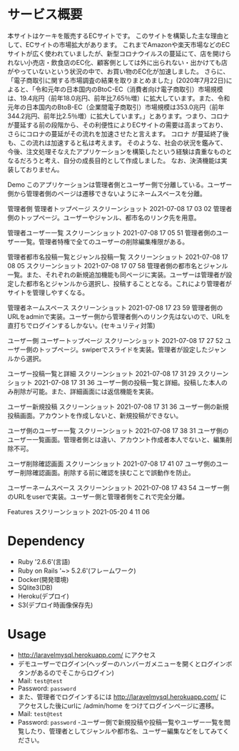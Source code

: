 # サービス概要 
本サイトはケーキを販売するECサイトです。
このサイトを構築した主な理由として、ECサイトの市場拡大があります。
これまでAmazonや楽天市場などのECサイトが広く使われていましたが、新型コロナウイルスの蔓延にて、店を開けられない小売店・飲食店のEC化、顧客側としては外に出られない・出かけても店がやっていないという状況の中で、お買い物のEC化が加速しました。
さらに、「電子商取引に関する市場調査の結果を取りまとめました」(2020年7月22日)によると、「令和元年の日本国内のBtoC-EC（消費者向け電子商取引）市場規模は、19.4兆円（前年18.0兆円、前年比7.65％増）に拡大しています。また、令和元年の日本国内のBtoB-EC（企業間電子商取引）市場規模は353.0兆円（前年344.2兆円、前年比2.5％増）に拡大しています。」とあります。つまり、コロナ が蔓延する前の段階から、その利便性によりECサイトの需要は高まっており、さらにコロナの蔓延がその流れを加速させたと言えます。
コロナ が蔓延終了後も、この流れは加速すると私は考えます。
そのような、社会の状況を鑑みて、今後、注文処理そなえたアプリケーションを構築したという経験は貴重なものとなるだろうと考え、自分の成長目的として作成しました。
なお、決済機能は実装しておりません。

Demo
このアプリケーションは管理者側とユーザー側で分離している。ユーザー側から管理者側のページは遷移できないようにネームスペースを分離。


管理者側
管理者トップページ
スクリーンショット 2021-07-08 17 03 02
管理者側のトップページ。ユーザーやジャンル、都市名のリンク先を用意。


管理者ユーザー一覧
スクリーンショット 2021-07-08 17 05 51
管理者側のユーザー一覧。管理者特権で全てのユーザーの削除編集権限がある。


管理者都市名投稿一覧とジャンル投稿一覧
スクリーンショット 2021-07-08 17 08 05
スクリーンショット 2021-07-08 17 07 58
管理者側の都市名とジャンル一覧。また、それぞれの新規追加機能も同ページに実装。ユーザーは管理者が設定した都市名とジャンルから選択し、投稿することとなる。これにより管理者がサイトを管理しやすくなる。


管理者ネームスペース
スクリーンショット 2021-07-08 17 23 59
管理者側のURLをadminで実装。ユーザー側から管理者側へのリンク先はないので、URLを直打ちでログインするしかない。(セキュリティ対策)


ユーザー側
ユーザートップページ
スクリーンショット 2021-07-08 17 27 52
ユーザー側のトップページ。swiperでスライドを実装。管理者が設定したジャンルから選択。


ユーザー投稿一覧と詳細
スクリーンショット 2021-07-08 17 31 29
スクリーンショット 2021-07-08 17 31 36
ユーザー側の投稿一覧と詳細。投稿した本人のみ削除が可能。また、詳細画面には返信機能を実装。


ユーザー新規投稿
スクリーンショット 2021-07-08 17 31 36
ユーザー側の新規投稿画面。アカウントを作成しないと、新規投稿ができない。


ユーザ側のユーザー一覧
スクリーンショット 2021-07-08 17 38 31
ユーザ側のユーザー一覧画面。管理者側とは違い、アカウント作成者本人でないと、編集削除不可。


ユーザ削除確認画面
スクリーンショット 2021-07-08 17 41 07
ユーザ側のユーザー削除確認画面。削除する前に確認を挟むことで誤動作を防止。


ユーザーネームスペース
スクリーンショット 2021-07-08 17 43 54
ユーザー側のURLをuserで実装。ユーザー側と管理者側をこれで完全分離。






Features
スクリーンショット 2021-05-20 4 11 06






# Dependency
  - Ruby '2.6.6'(言語)
  - Ruby on Rails  '~> 5.2.6'(フレームワーク)
  - Docker(開発環境)
  - SQlite3(DB)
  - Heroku(デプロイ)
  - S3(デプロイ時画像保存先)

# Usage
  - http://laravelmysql.herokuapp.com/ にアクセス
  - デモユーザーでログイン(ヘッダーのハンバーガメニューを開くとログインボタンがあるのでそこからログイン)
  - Mail: `test@test`
  - Password: `password`
  - また、管理者でログインするには http://laravelmysql.herokuapp.com/ にアクセスした後にurlに /admin/home をつけてログインページに遷移。
  - Mail: `test@test`
  - Password: `password`
  -ユーザー側で新規投稿や投稿一覧やユーザー一覧を閲覧したり、管理者としてジャンルや都市名、ユーザー編集などをしてみてください。
